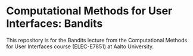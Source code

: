 # Computational Methods for User Interfaces: Bandits

This repository is for the Bandits lecture from the Computational Methods for User Interfaces course (ELEC-E7851) at Aalto University.
